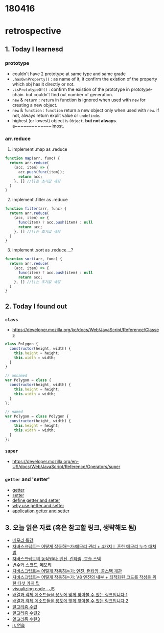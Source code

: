 # 180416
# retrospective

## 1. Today I learnesd


### prototype
- couldn't have 2 prototype at same type and same grade
- `.hasOwnProperty()` : as name of it, it confirm the existion of the property which obj has it directly or not.
- `.isPrototypeOf()` : confirm the existion of the prototype in prototype-chain. but couldn't find out number of generation.
- `new` & `return` : `return` in function is ignored when used with `new` for creating a new object. 
- `new` & `function` : `function` return a new object only when used with `new`. if not, always return explit value or `undefinde`.
- highest (or lowest) object is `Object`. **but not always**. a~~~~~~~~~~~~~lmost.


### arr.reduce
1. implement .map as .reduce
```js
function map(arr, func) {
  return arr.reduce(
    (acc, item) => {
      acc.push(func(item));
      return acc;
    }, [] //[]는 초기값 세팅
  )
}
```
2. implement .filter as .reduce
```js
function filter(arr, func) {
  return arr.reduce(
    (acc, item) => { 
      func(item) ? acc.push(item) : null
      return acc;
    }, [] //[]는 초기값 세팅
  )
}
```
3. implement .sort as .reduce....?
```js
function sort(arr, func) {
  return arr.reduce(
    (acc, item) => { 
      func(item) ? acc.push(item) : null
      return acc;
    }, [] //[]는 초기값 세팅
  )
}
```













## 2. Today I found out

### `class`
- https://developer.mozilla.org/ko/docs/Web/JavaScript/Reference/Classes
```js
class Polygon {
  constructor(height, width) {
    this.height = height;
    this.width = width;
  }
}
```
```js
// unnamed
var Polygon = class {
  constructor(height, width) {
    this.height = height;
    this.width = width;
  }
};

// named
var Polygon = class Polygon {
  constructor(height, width) {
    this.height = height;
    this.width = width;
  }
};
```

### `super`
- https://developer.mozilla.org/en-US/docs/Web/JavaScript/Reference/Operators/super

### `getter` and 'setter'
- [getter](https://developer.mozilla.org/en-US/docs/Web/JavaScript/Reference/Functions/get)
- [setter](https://developer.mozilla.org/en-US/docs/Web/JavaScript/Reference/Functions/set)
- [define getter and setter](https://developer.mozilla.org/ko/docs/Web/JavaScript/Guide/Obsolete_Pages/Core_JavaScript_1.5_Guide/Creating_New_Objects/Defining_Getters_and_Setters)
- [why use getter and setter](https://hashcode.co.kr/questions/2876/gettersettertostring-%ED%95%98%EB%8A%94%EC%9D%B4%EC%9C%A0)
- [application getter and setter](http://beomy.tistory.com/14)


## 3. 오늘 읽은 자료 (혹은 참고할 링크, 생략해도 됨)

- [메모리 특강](http://hacks.mozilla.or.kr/2017/11/a-crash-course-in-memory-management/)
- [자바스크립트는 어떻게 작동하는가:메모리 관리 + 4가지ㅣ 흔한 메모리 누수 대처법](https://goo.gl/cfUVmr)
- [자바스크립트의 동작원리: 엔진, 런타임, 호출 스택](https://joshua1988.github.io/web-development/translation/javascript/how-js-works-inside-engine/)
- [변수와 스코프, 메모리](https://nolboo.kim/blog/2014/04/01/javascript-for-web-developer-4/)
- [자바스크립트는 어떻게 작동하는가: 엔진, 런타임, 콜스택 개관](https://engineering.huiseoul.com/%EC%9E%90%EB%B0%94%EC%8A%A4%ED%81%AC%EB%A6%BD%ED%8A%B8%EB%8A%94-%EC%96%B4%EB%96%BB%EA%B2%8C-%EC%9E%91%EB%8F%99%ED%95%98%EB%8A%94%EA%B0%80-%EC%97%94%EC%A7%84-%EB%9F%B0%ED%83%80%EC%9E%84-%EC%BD%9C%EC%8A%A4%ED%83%9D-%EA%B0%9C%EA%B4%80-ea47917c8442)
- [자바스크립트는 어떻게 작동하는가: V8 엔진의 내부 + 최적화된 코드를 작성을 위한 다섯 가지 팁](https://engineering.huiseoul.com/%EC%9E%90%EB%B0%94%EC%8A%A4%ED%81%AC%EB%A6%BD%ED%8A%B8%EB%8A%94-%EC%96%B4%EB%96%BB%EA%B2%8C-%EC%9E%91%EB%8F%99%ED%95%98%EB%8A%94%EA%B0%80-v8-%EC%97%94%EC%A7%84%EC%9D%98-%EB%82%B4%EB%B6%80-%EC%B5%9C%EC%A0%81%ED%99%94%EB%90%9C-%EC%BD%94%EB%93%9C%EB%A5%BC-%EC%9E%91%EC%84%B1%EC%9D%84-%EC%9C%84%ED%95%9C-%EB%8B%A4%EC%84%AF-%EA%B0%80%EC%A7%80-%ED%8C%81-6c6f9832c1d9)
- [visualizing code - JS](http://pythontutor.com/javascript.html#mode=edit)
- [배열과 객체 메소드들을 용도에 맞게 찾아볼 수 있는 링크입니다 1](https://sdras.github.io/array-explorer/)
- [배열과 객체 메소드들을 용도에 맞게 찾아볼 수 있는 링크입니다 2](https://sdras.github.io/object-explorer/)
- [알고리즘 수련](https://programmers.co.kr/learn/challenges?level=1&language=javascript)
- [알고리즘 수련2](https://www.codewars.com)
- [알고리즘 수련3](https://www.hackerrank.com/)
- [js 연습](http://exercism.io/languages/javascript/exercises)

